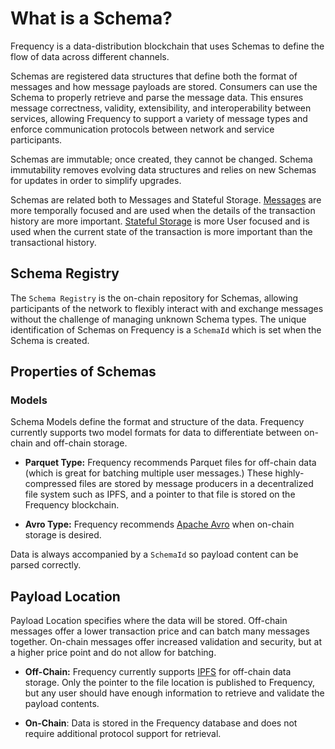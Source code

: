 # What is a Schema?

Frequency is a data-distribution blockchain that uses Schemas to define the flow of data across different channels.

Schemas are registered data structures that define both the format of messages and how message payloads are stored.
Consumers can use the Schema to properly retrieve and parse the message data.
This ensures message correctness, validity, extensibility, and interoperability between services, allowing Frequency to support a variety of message types and enforce communication protocols between network and service participants.

Schemas are immutable; once created, they cannot be changed.
Schema immutability removes evolving data structures and relies on new Schemas for updates in order to simplify upgrades.

Schemas are related both to Messages and Stateful Storage. [Messages](https://github.com/LibertyDSNP/frequency-docs/blob/editing-session/pages/Basics/Messages.md) are more temporally focused and are used when the details of the transaction history are more important.  [Stateful Storage](https://github.com/LibertyDSNP/frequency-docs/blob/editing-session/pages/Basics/StatefulStorage.md) is more User focused and is used when the current state of the transaction is more important than the transactional history.

## Schema Registry
The `Schema Registry` is the on-chain repository for Schemas, allowing participants of the network to flexibly interact with and exchange messages without the challenge of managing unknown Schema types.
The unique identification of Schemas on Frequency is a `SchemaId` which is set when the Schema is created.

## Properties of Schemas
### Models
Schema Models define the format and structure of the data.
Frequency currently supports two model formats for data to differentiate between on-chain and off-chain storage.

* **Parquet Type:**
Frequency recommends Parquet files for off-chain data (which is great for batching multiple user messages.)
These highly-compressed files are stored by message producers in a decentralized file system such as IPFS, and a pointer to that file is stored on the Frequency blockchain.

* **Avro Type:**
Frequency recommends [Apache Avro](https://avro.apache.org/) when on-chain storage is desired.

Data is always accompanied by a `SchemaId` so payload content can be parsed correctly.

## Payload Location
Payload Location specifies where the data will be stored.
Off-chain messages offer a lower transaction price and can batch many messages together.
On-chain messages offer increased validation and security, but at a higher price point and do not allow for batching.

* **Off-Chain:** Frequency currently supports [IPFS](../glossary.md#interplanetary-file-system-ipfs) for off-chain data storage.
Only the pointer to the file location is published to Frequency, but any user should have enough information to retrieve and validate the payload contents.

* **On-Chain**: Data is stored in the Frequency database and does not require additional protocol support for retrieval.
